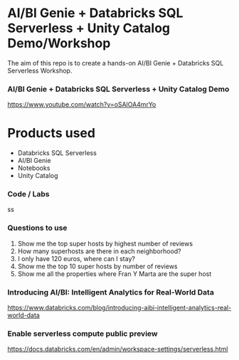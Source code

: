 # AI/BI Genie + Databricks SQL Serverless + Unity Catalog Demo/Workshop 
The aim of this repo is to create a hands-on AI/BI Genie + Databricks SQL Serverless Workshop.

### AI/BI Genie + Databricks SQL Serverless + Unity Catalog Demo
https://www.youtube.com/watch?v=oSAlOA4mrYo

# Products used
- Databricks SQL Serverless
- AI/BI Genie
- Notebooks
- Unity Catalog 

### Code / Labs 
ss


### Questions to use
1. Show me the top super hosts by highest number of reviews
2. How many superhosts are there in each neighborhood?
3. I only have 120 euros, where can I stay?
4. Show me the top 10 super hosts by number of reviews
5. Show me all the properties where Fran Y Marta are the super host

### Introducing AI/BI: Intelligent Analytics for Real-World Data
https://www.databricks.com/blog/introducing-aibi-intelligent-analytics-real-world-data
   
### Enable serverless compute public preview
https://docs.databricks.com/en/admin/workspace-settings/serverless.html
